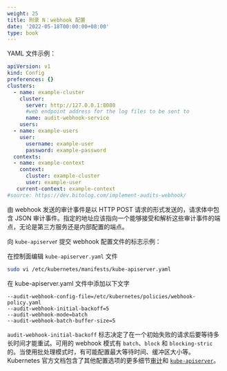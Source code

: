 ```yaml
---
weight: 25
title: 附录 N：webhook 配置
date: '2022-05-18T00:00:00+08:00'
type: book
---
```


YAML 文件示例：

```yaml
apiVersion: v1
kind: Config
preferences: {}
clusters:
  - name: example-cluster
    cluster:
      server: http://127.0.0.1:8080
      #web endpoint address for the log files to be sent to
      name: audit-webhook-service
    users:
  - name: example-users
    user:
      username: example-user
      password: example-password
  contexts:
  - name: example-context
    context:
      cluster: example-cluster
      user: example-user
   current-context: example-context
#source: https://dev.bitolog.com/implement-audits-webhook/
```

由 webhook 发送的审计事件是以 HTTP POST 请求的形式发送的，请求体中包含 JSON 审计事件。指定的地址应该指向一个能够接受和解析这些审计事件的端点，无论是第三方服务还是内部配置的端点。

向 `kube-apiserve`r 提交 webhook 配置文件的标志示例：

在控制面编辑 `kube-apiserver.yaml` 文件

```sh
sudo vi /etc/kubernetes/manifests/kube-apiserver.yaml
```

在 kube-apiserver.yaml 文件中添加以下文字

```
--audit-webhook-config-file=/etc/kubernetes/policies/webhook-policy.yaml
--audit-webhook-initial-backoff=5
--audit-webhook-mode=batch
--audit-webhook-batch-buffer-size=5
```

`audit-webhook-initial-backoff` 标志决定了在一个初始失败的请求后要等待多长时间才能重试。可用的 webhook 模式有 `batch`、`block` 和 `blocking-stric` 的。当使用批处理模式时，有可能配置最大等待时间、缓冲区大小等。Kubernetes 官方文档包含了其他配置选项的更多细节[审计](https://kubernetes.io/docs/tasks/debug-application-cluster/audit/)和 [`kube-apiserver`](https://kubernetes.io/docs/reference/command-line-tools-reference/kube-apiserver/)。
